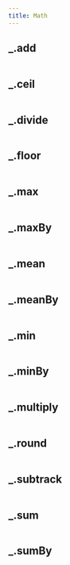 ```yaml
---
title: Math
---
```

## _.add



```javascript

```
## _.ceil



```javascript

```
## _.divide



```javascript

```
## _.floor



```javascript

```
## _.max



```javascript

```
## _.maxBy



```javascript

```
## _.mean



```javascript

```
## _.meanBy



```javascript

```
## _.min



```javascript

```
## _.minBy



```javascript

```
## _.multiply



```javascript

```
## _.round



```javascript

```
## _.subtrack



```javascript

```
## _.sum



```javascript

```
## _.sumBy



```javascript

```